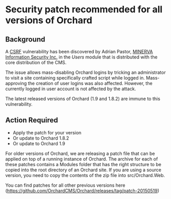 # Security patch recommended for all versions of Orchard

## Background

A [CSRF](https://www.owasp.org/index.php/Cross-Site_Request_Forgery_%28CSRF%29_Prevention_Cheat_Sheet) vulnerability has been discovered by Adrian Pastor, [MINERVA Information Security Inc.](http://minerva-is.net) in the _Users_ module that is distributed with the core distribution of the CMS. 

The issue allows mass-disabling Orchard logins by tricking an administrator to visit a site containing specifically crafted script while logged in. Mass-approving the creation of user logins was also affected.
However, the currently logged in user account is not affected by the attack.

The latest released versions of Orchard (1.9 and 1.8.2) are immune to this vulnerability.

## Action Required

* Apply the patch for your version
* Or update to Orchard 1.8.2
* Or update to Orchard 1.9

For older versions of Orchard, we are releasing a patch file that can be applied on top of a running instance of Orchard. 
The archive for each of these patches contains a Modules folder that has the right structure to be copied into the root directory of an Orchard site. 
If you are using a source version, you need to copy the contents of the zip file into src/Orchard.Web.

You can find patches for all other previous versions here (https://github.com/OrchardCMS/Orchard/releases/tag/patch-20150519) 
